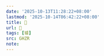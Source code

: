```yaml
---
date: '2025-10-13T11:28:22+08:00'
lastmod: '2025-10-14T06:42:22+08:00'
title: 󰜭
url: 󰜭
tags: [璩]
src: GHZR
note:
---
```

